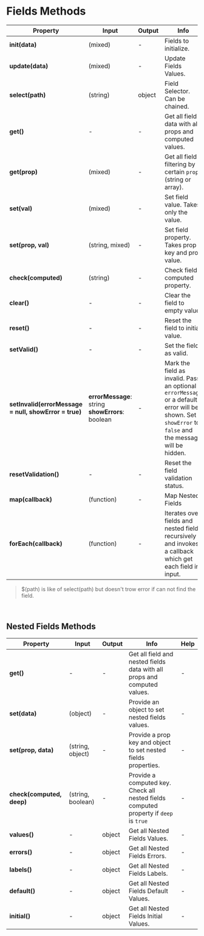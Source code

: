 # Fields Methods

| Property | Input | Output | Info | Help |
|---|---|---|---|---|
| **init(data)** | (mixed) | - | Fields to initialize. | - |
| **update(data)** | (mixed) | - | Update Fields Values. | - |
| **select(path)** | (string) | object | Field Selector. Can be chained. | - |
| **get()** | - | - | Get all field data with all props and computed values. | - |
| **get(prop)** | (mixed) | - | Get all field filtering by certain `props` (string or array). | - |
| **set(val)** | (mixed) | - | Set field value. Takes only the value. | - |
| **set(prop, val)** | (string, mixed) | - | Set field property. Takes prop key and prop value. | - |
| **check(computed)** | (string) | - | Check field computed property. | - |
| **clear()** | - | - | Clear the field to empty value. | - |
| **reset()** | - | - | Reset the field to initial value. | - |
| **setValid()** | - | - | Set the field as valid. | - |
| **setInvalid(errorMessage = null, showError = true)** | **errorMessage**: string <br> **showErrors**: boolean | - | Mark the field as invalid. Pass an optional `errorMessage` or a default error will be shown. Set `showError` to `false` and the message will be hidden.  | - |
| **resetValidation()** | - | - | Reset the field validation status. | - |
| **map(callback)** | (function) | - | Map Nested Fields | - |
| **forEach(callback)** | (function) | - | Iterates over fields and nested fields recursively and invokes a callback which get each field in input. | - |

> $(path) is like of select(path) but doesn't trow error if can not find the field.

<br>

## Nested Fields Methods

| Property | Input | Output | Info | Help |
|---|---|---|---|---|
| **get()** | - | - | Get all field and nested fields data with all props and computed values. | - |
| **set(data)** | (object) | - | Provide an object to set nested fields values. | - |
| **set(prop, data)** | (string, object) | - | Provide a prop key and object to set nested fields properties. | - |
| **check(computed, deep)** | (string, boolean) | - | Provide a computed key. Check all nested fields computed property if `deep` is `true` | - |
| **values()** | - | object | Get all Nested Fields Values. | - |
| **errors()** | - | object | Get all Nested Fields Errors. | - |
| **labels()** | - | object | Get all Nested Fields Labels. | - |
| **default()** | - | object | Get all Nested Fields Default Values. | - |
| **initial()** | - | object | Get all Nested Fields Initial Values. | - |
